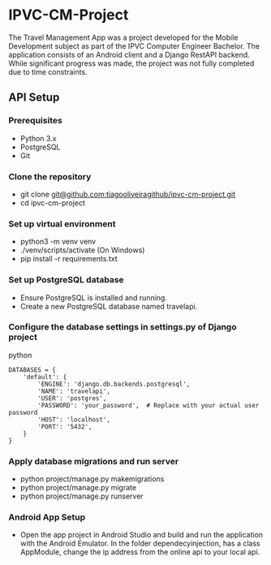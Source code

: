 # IPVC-CM-Project

The Travel Management App was a project developed for the Mobile Development subject as part of the IPVC Computer Engineer Bachelor. The application consists of an Android client and a Django RestAPI backend. While significant progress was made, the project was not fully completed due to time constraints.

## API Setup

### Prerequisites

- Python 3.x
- PostgreSQL
- Git

### Clone the repository

- git clone [git@github.com:tiagooliveiragithub/ipvc-cm-project.git](https://github.com/tiagooliveiragithub/ipvc-cm-p)
- cd ipvc-cm-project

### Set up virtual environment
   
- python3 -m venv venv
- ./venv/scripts/activate (On Windows)
- pip install -r requirements.txt

### Set up PostgreSQL database

- Ensure PostgreSQL is installed and running.
- Create a new PostgreSQL database named travelapi.

### Configure the database settings in settings.py of Django project

python

    DATABASES = {
        'default': {
            'ENGINE': 'django.db.backends.postgresql',
            'NAME': 'travelapi',
            'USER': 'postgres',
            'PASSWORD': 'your_password',  # Replace with your actual user password
            'HOST': 'localhost',
            'PORT': '5432',
        }
    }

### Apply database migrations and run server

- python project/manage.py makemigrations
- python project/manage.py migrate
- python project/manage.py runserver

### Android App Setup

- Open the app project in Android Studio and build and run the application with the Android Emulator. In the folder dependecyinjection, has a class AppModule, change the ip address from the online api to your local api.
